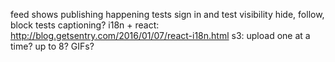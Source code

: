 feed shows publishing happening
tests sign in and test visibility
hide, follow, block tests
captioning?
i18n + react: http://blog.getsentry.com/2016/01/07/react-i18n.html
s3: upload one at a time? up to 8?
GIFs?
